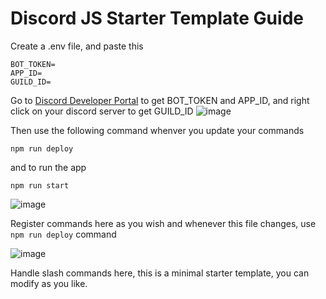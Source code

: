 # Discord JS Starter Template Guide
Create a .env file, and paste this
```
BOT_TOKEN=
APP_ID=
GUILD_ID=
```
Go to [Discord Developer Portal](https://discord.com/developers/applications/) to get BOT_TOKEN and APP_ID, and right click on your discord server to get GUILD_ID
![image](https://github.com/m-ans-ishfaq/discordjs-starter-template-minimal/assets/150812466/1248c972-20ce-4079-98c6-cc10870f51cf)

Then use the following command whenver you update your commands
```
npm run deploy
```
and to run the app
```
npm run start
```
![image](https://github.com/m-ans-ishfaq/discordjs-starter-template-minimal/assets/150812466/9cf55c6d-3c6d-4c8e-b275-e88e96b6209b)

Register commands here as you wish and whenever this file changes, use `npm run deploy` command

![image](https://github.com/m-ans-ishfaq/discordjs-starter-template-minimal/assets/150812466/fd9b8c21-0cfb-42a0-a1f7-a311dd966b04)

Handle slash commands here, this is a minimal starter template, you can modify as you like.
